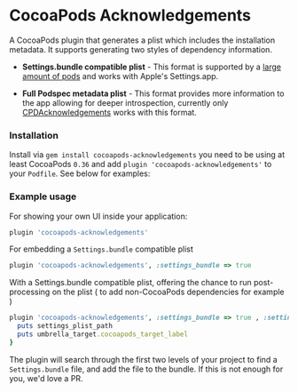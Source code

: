 # CocoaPods Acknowledgements

A CocoaPods plugin that generates a plist which includes the installation metadata. It supports generating two styles of dependency information. 

* **Settings.bundle compatible plist** - This format is supported by a [large amount of pods](https://cocoapods.org/?q=acknow) and works with Apple's Settings.app.

* **Full Podspec metadata plist** - This format provides more information to the app allowing for deeper introspection, currently only [CPDAcknowledgements](https://github.com/cocoapods/CPDAcknowledgements) works with this format.

### Installation

Install via `gem install cocoapods-acknowledgements` you need to be using at least CocoaPods `0.36` and add `plugin 'cocoapods-acknowledgements'` to your `Podfile`. See below for examples:

### Example usage

For showing your own UI inside your application:

``` ruby
plugin 'cocoapods-acknowledgements'
```

For embedding a `Settings.bundle` compatible plist

``` ruby
plugin 'cocoapods-acknowledgements', :settings_bundle => true
```

With a Settings.bundle compatible plist, offering the chance to run post-processing on the plist ( to add non-CocoaPods dependencies for example )

``` ruby
plugin 'cocoapods-acknowledgements', :settings_bundle => true , :settings_post_process => Proc.new { |settings_plist_path, umbrella_target| 
  puts settings_plist_path 
  puts umbrella_target.cocoapods_target_label
}
```

The plugin will search through the first two levels of your project to find a `Settings.bundle` file, and add the file to the bundle. If this is not enough for you, we'd love a PR. 
